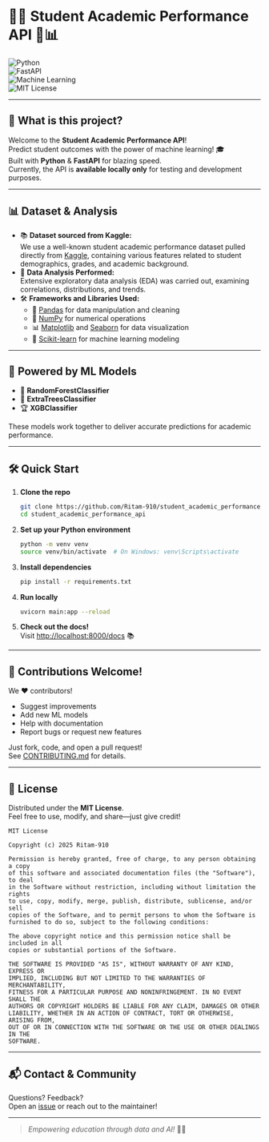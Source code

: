 # 🎨✨ Student Academic Performance API 🚀📊

![Python](https://img.shields.io/badge/Python-3.8+-blue?logo=python)  
![FastAPI](https://img.shields.io/badge/FastAPI-API%20Framework-teal?logo=fastapi)  
![Machine Learning](https://img.shields.io/badge/ML%20Models-RandomForest%2C%20ExtraTrees%2C%20XGB-orange?logo=scikit-learn)  
![MIT License](https://img.shields.io/badge/License-MIT-green.svg)

---

## 🌟 What is this project?

Welcome to the **Student Academic Performance API**!  
Predict student outcomes with the power of machine learning! 🎓  
Built with **Python** & **FastAPI** for blazing speed.  
Currently, the API is **available locally only** for testing and development purposes.

---

## 📊 Dataset & Analysis

- 📚 **Dataset sourced from Kaggle:**  
  We use a well-known student academic performance dataset pulled directly from [Kaggle](https://www.kaggle.com/), containing various features related to student demographics, grades, and academic background.
- 🔎 **Data Analysis Performed:**  
  Extensive exploratory data analysis (EDA) was carried out, examining correlations, distributions, and trends.
- 🛠️ **Frameworks and Libraries Used:**
  - 🐼 [Pandas](https://pandas.pydata.org/) for data manipulation and cleaning
  - 🧮 [NumPy](https://numpy.org/) for numerical operations
  - 📊 [Matplotlib](https://matplotlib.org/) and [Seaborn](https://seaborn.pydata.org/) for data visualization
  - 🤖 [Scikit-learn](https://scikit-learn.org/stable/) for machine learning modeling

---

## 🧠 Powered by ML Models

- 🌲 **RandomForestClassifier**
- 🌳 **ExtraTreesClassifier**
- 🏆 **XGBClassifier**

These models work together to deliver accurate predictions for academic performance.

---

## 🛠️ Quick Start

1. **Clone the repo**  
   ```bash
   git clone https://github.com/Ritam-910/student_academic_performance_api.git
   cd student_academic_performance_api
   ```
2. **Set up your Python environment**  
   ```bash
   python -m venv venv
   source venv/bin/activate  # On Windows: venv\Scripts\activate
   ```
3. **Install dependencies**  
   ```bash
   pip install -r requirements.txt
   ```
4. **Run locally**  
   ```bash
   uvicorn main:app --reload
   ```
5. **Check out the docs!**  
   Visit [http://localhost:8000/docs](http://localhost:8000/docs) 📚

---

## 🤗 Contributions Welcome!

We ❤️ contributors!  
- Suggest improvements  
- Add new ML models
- Help with documentation  
- Report bugs or request new features

Just fork, code, and open a pull request!  
See [CONTRIBUTING.md](CONTRIBUTING.md) for details.

---

## 📄 License

Distributed under the **MIT License**.  
Feel free to use, modify, and share—just give credit!

```
MIT License

Copyright (c) 2025 Ritam-910

Permission is hereby granted, free of charge, to any person obtaining a copy
of this software and associated documentation files (the "Software"), to deal
in the Software without restriction, including without limitation the rights
to use, copy, modify, merge, publish, distribute, sublicense, and/or sell
copies of the Software, and to permit persons to whom the Software is
furnished to do so, subject to the following conditions:

The above copyright notice and this permission notice shall be included in all
copies or substantial portions of the Software.

THE SOFTWARE IS PROVIDED "AS IS", WITHOUT WARRANTY OF ANY KIND, EXPRESS OR
IMPLIED, INCLUDING BUT NOT LIMITED TO THE WARRANTIES OF MERCHANTABILITY,
FITNESS FOR A PARTICULAR PURPOSE AND NONINFRINGEMENT. IN NO EVENT SHALL THE
AUTHORS OR COPYRIGHT HOLDERS BE LIABLE FOR ANY CLAIM, DAMAGES OR OTHER
LIABILITY, WHETHER IN AN ACTION OF CONTRACT, TORT OR OTHERWISE, ARISING FROM,
OUT OF OR IN CONNECTION WITH THE SOFTWARE OR THE USE OR OTHER DEALINGS IN THE
SOFTWARE.
```

---

## 📬 Contact & Community

Questions? Feedback?  
Open an [issue](https://github.com/Ritam-910/student_academic_performance_api/issues) or reach out to the maintainer!

---

> _Empowering education through data and AI!_ 🌈🌟
